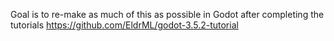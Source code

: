 Goal is to re-make as much of this as possible in Godot after completing the tutorials
https://github.com/EldrML/godot-3.5.2-tutorial
